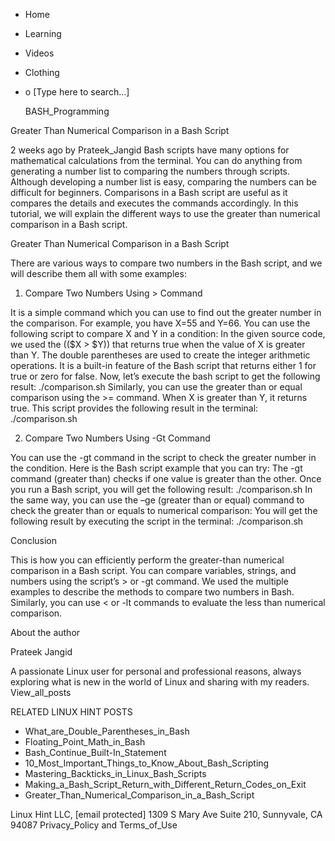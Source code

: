 





















































* Home
* Learning
* Videos
* Clothing
*
  o [Type here to search...]


   BASH_Programming


Greater Than Numerical Comparison in a Bash Script

2 weeks ago
by Prateek_Jangid
Bash scripts have many options for mathematical calculations from the terminal.
You can do anything from generating a number list to comparing the numbers
through scripts. Although developing a number list is easy, comparing the
numbers can be difficult for beginners. Comparisons in a Bash script are useful
as it compares the details and executes the commands accordingly. In this
tutorial, we will explain the different ways to use the greater than numerical
comparison in a Bash script.

Greater Than Numerical Comparison in a Bash Script

There are various ways to compare two numbers in the Bash script, and we will
describe them all with some examples:

1. Compare Two Numbers Using > Command

It is a simple command which you can use to find out the greater number in the
comparison. For example, you have X=55 and Y=66. You can use the following
script to compare X and Y in a condition:
In the given source code, we used the (($X > $Y)) that returns true when the
value of X is greater than Y.
The double parentheses are used to create the integer arithmetic operations. It
is a built-in feature of the Bash script that returns either 1 for true or zero
for false. Now, let’s execute the bash script to get the following result:
./comparison.sh
Similarly, you can use the greater than or equal comparison using the >=
command. When X is greater than Y, it returns true.
This script provides the following result in the terminal:
./comparison.sh

2. Compare Two Numbers Using -Gt Command

You can use the -gt command in the script to check the greater number in the
condition. Here is the Bash script example that you can try:
The -gt command (greater than) checks if one value is greater than the other.
Once you run a Bash script, you will get the following result:
./comparison.sh
In the same way, you can use the –ge (greater than or equal) command to check
the greater than or equals to numerical comparison:
You will get the following result by executing the script in the terminal:
./comparison.sh

Conclusion

This is how you can efficiently perform the greater-than numerical comparison
in a Bash script. You can compare variables, strings, and numbers using the
script’s > or -gt command. We used the multiple examples to describe the
methods to compare two numbers in Bash. Similarly, you can use < or -lt
commands to evaluate the less than numerical comparison.


About the author


Prateek Jangid

A passionate Linux user for personal and professional reasons, always exploring
what is new in the world of Linux and sharing with my readers.
View_all_posts

RELATED LINUX HINT POSTS


* What_are_Double_Parentheses_in_Bash
* Floating_Point_Math_in_Bash
* Bash_Continue_Built-In_Statement
* 10_Most_Important_Things_to_Know_About_Bash_Scripting
* Mastering_Backticks_in_Linux_Bash_Scripts
* Making_a_Bash_Script_Return_with_Different_Return_Codes_on_Exit
* Greater_Than_Numerical_Comparison_in_a_Bash_Script

Linux Hint LLC, [email protected]
1309 S Mary Ave Suite 210, Sunnyvale, CA 94087
 Privacy_Policy and Terms_of_Use
